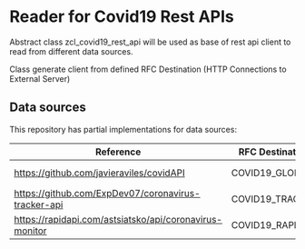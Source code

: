 # Reader for Covid19 Rest APIs

Abstract class zcl_covid19_rest_api will be used as base of rest api client to read from different data sources.

Class generate client from defined RFC Destination (HTTP Connections to External Server)

## Data sources
This repository has partial implementations for data sources:

| Reference | RFC Destination | Host | Path prefix |
| ------------- | ------------- | ------------- | ------------- |
| https://github.com/javieraviles/covidAPI  | COVID19_GLOBAL  | coronavirus-19-api.herokuapp.com | / |
| https://github.com/ExpDev07/coronavirus-tracker-api  | COVID19_TRACKER  | coronavirus-tracker-api.herokuapp.com | /v2/ |
| https://rapidapi.com/astsiatsko/api/coronavirus-monitor  | COVID19_RAPIDAPI  | coronavirus-monitor.p.rapidapi.com | /coronavirus/ |

